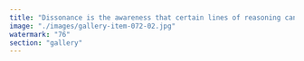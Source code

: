 ```yaml
---
title: "Dissonance is the awareness that certain lines of reasoning cannot converge.<br /><br />It’s not simply disagreement—it’s standing at the edge where logic branches, recognizing two truths that will not harmonize. <br /><br />In a world obsessed with synthesis and alignment, embracing dissonance becomes a signal of cognitive maturity.<br /> <br />Sometimes, it is in the space between irreconcilable ideas that the next insight begins to spiral."
image: "./images/gallery-item-072-02.jpg"
watermark: "76"
section: "gallery"
---
```

